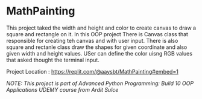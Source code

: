 # MathPainting

This project taked the width and height and color to create canvas to draw a square and rectangle on it.
In this OOP project There is Canvas class that responsible for creating teh canvas and with user input.
There is also square and rectanle class draw the shapes for given coordinate and also given  width and height values.
USer can define the color uisng RGB values that asked thought the terminal input. 



Project Location : https://replit.com/@aaysbt/MathPainting#embed=1

*NOTE: This project is part of Advanced Python Programming: Build 10 OOP Applications
UDEMY course from Ardit Sulce*
